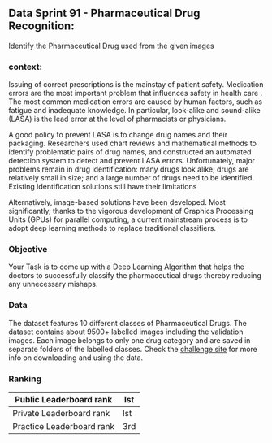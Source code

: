 ## Data Sprint 91 - Pharmaceutical Drug Recognition:

Identify the Pharmaceutical Drug used from the given images
### context:
Issuing of correct prescriptions is the mainstay of patient safety. 
Medication errors are the most important problem that influences safety in health care . 
The most common medication errors are caused by human factors, such as fatigue and inadequate knowledge. 
In particular, look-alike and sound-alike (LASA) is the lead error at the level of pharmacists or physicians.

 A good policy to prevent LASA is to change drug names and their packaging. 
 Researchers used chart reviews and mathematical methods to identify problematic pairs of drug names, and constructed an automated detection 
 system to detect and prevent LASA errors. Unfortunately, major problems remain in 
 drug identification: many drugs look alike; drugs are relatively small in size; and a large number of drugs need to be identified.
 Existing identification solutions still have their limitations 

 Alternatively, image-based solutions have been developed. 
 Most significantly, thanks to the vigorous development of Graphics Processing Units (GPUs) for parallel computing, 
 a current mainstream process is to adopt deep learning methods to replace traditional classifiers.

 

### Objective
Your Task is to come up with a Deep Learning Algorithm that helps the doctors to successfully classify the pharmaceutical drugs thereby reducing any unnecessary mishaps.

### Data
The dataset features 10 different classes of Pharmaceutical Drugs. The dataset contains about 9500+ labelled images including the validation images. 
Each image belongs to only one drug category and are saved in separate folders of the labelled classes. 
Check the [challenge site](https://dphi.tech/challenges/data-sprint-91-pharmaceutical-drug-recognition/296/data) for more info on downloading and using the data. 

### Ranking
|Public Leaderboard rank| Ist |
|-----------------------|-----|
|Private Leaderboard rank| Ist |
|Practice Leaderboard rank| 3rd |

 
